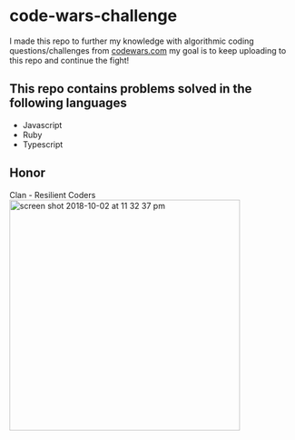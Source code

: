 # code-wars-challenge
I made this repo to further my knowledge with algorithmic coding questions/challenges from [codewars.com](http://codewars.com)
my goal is to keep uploading to this repo and continue the fight!
## This repo contains problems solved in the following languages
  * Javascript
  * Ruby
  * Typescript
## Honor
Clan - Resilient Coders
<img width="406" alt="screen shot 2018-10-02 at 11 32 37 pm" src="https://user-images.githubusercontent.com/29260507/46388658-906b9400-c69b-11e8-87e3-ad2d92b1c0fc.png">

